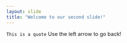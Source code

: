 ```yaml
---
layout: slide
title: "Welcome to our second slide!"
---
```

`This is a quote`
Use the left arrow to go back!
